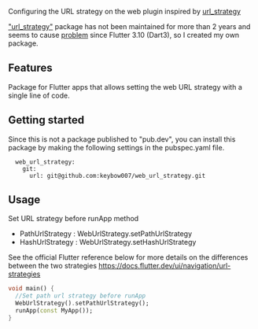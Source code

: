 <!--
This README describes the package. If you publish this package to pub.dev,
this README's contents appear on the landing page for your package.

For information about how to write a good package README, see the guide for
[writing package pages](https://dart.dev/guides/libraries/writing-package-pages).

For general information about developing packages, see the Dart guide for
[creating packages](https://dart.dev/guides/libraries/create-library-packages)
and the Flutter guide for
[developing packages and plugins](https://flutter.dev/developing-packages).
-->

Configuring the URL strategy on the web plugin inspired by [url_strategy](https://pub.dev/packages/url_strategy)

["url_strategy"](https://pub.dev/packages/url_strategy) package has not been maintained for more than 2 years and seems to cause [problem](https://github.com/simpleclub/url_strategy/issues/38) since Flutter 3.10 (Dart3), so I created my own package. 

## Features

Package for Flutter apps that allows setting the web URL strategy with a single line of code.

## Getting started

Since this is not a package published to "pub.dev", you can install this package by making the following settings in the pubspec.yaml file.

```
  web_url_strategy:
    git:
      url: git@github.com:keybow007/web_url_strategy.git
```

## Usage

Set URL strategy before runApp method

- PathUrlStrategy : WebUrlStrategy.setPathUrlStrategy
- HashUrlStrategy : WebUrlStrategy.setHashUrlStrategy

See the official Flutter reference below for more details on the differences between the two strategies
https://docs.flutter.dev/ui/navigation/url-strategies

```dart
void main() {
  //Set path url strategy before runApp
  WebUrlStrategy().setPathUrlStrategy();
  runApp(const MyApp());
}
```


